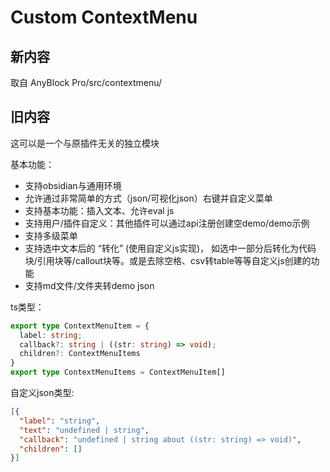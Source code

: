 # Custom ContextMenu

## 新内容

取自 AnyBlock Pro/src/contextmenu/

## 旧内容

这可以是一个与原插件无关的独立模块

基本功能：

- 支持obsidian与通用环境
- 允许通过非常简单的方式（json/可视化json）右键并自定义菜单
- 支持基本功能：插入文本、允许eval js
- 支持用户/插件自定义：其他插件可以通过api注册创建空demo/demo示例
- 支持多级菜单
- 支持选中文本后的 “转化” (使用自定义js实现)，
  如选中一部分后转化为代码块/引用块等/callout块等。或是去除空格、csv转table等等自定义js创建的功能
- 支持md文件/文件夹转demo json

ts类型：

```typescript
export type ContextMenuItem = {
  label: string;
  callback?: string | ((str: string) => void);
  children?: ContextMenuItems
}
export type ContextMenuItems = ContextMenuItem[]
```

自定义json类型:

```json
[{
  "label": "string",
  "text": "undefined | string",
  "callback": "undefined | string about ((str: string) => void)",
  "children": []
}]
```
